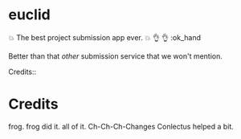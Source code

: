 # euclid
:boom: The best project submission app ever. :boom: :ok_hand: :ok_hand: :ok_hand

Better than that _other_ submission service that we won't mention.

Credits::

# Credits

frog. frog did it. all of it.
Ch-Ch-Ch-Changes
Conlectus helped a bit.

